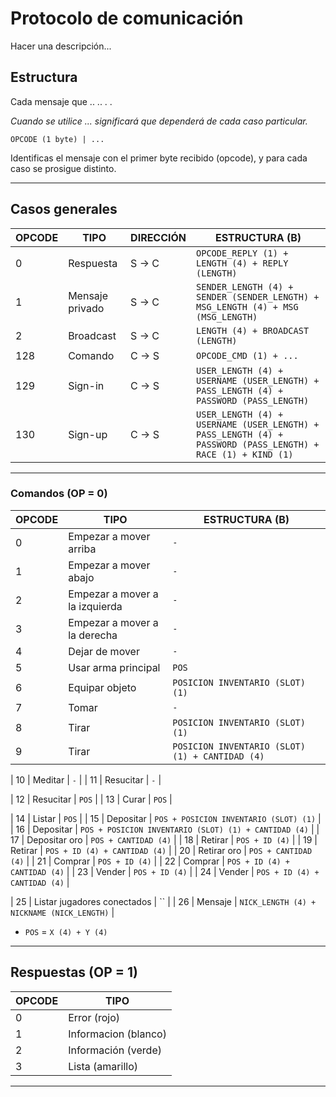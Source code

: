 # Protocolo de comunicación

Hacer una descripción...

## Estructura

Cada mensaje que  .. .. . .

*Cuando se utilice ... significará que dependerá de cada caso particular.*

`OPCODE (1 byte) | ...`

Identificas el mensaje con el primer byte recibido (opcode), y para cada caso se prosigue distinto.

---

## Casos generales

| OPCODE | TIPO | DIRECCIÓN | ESTRUCTURA (B) |
|--------|------|-----------|----------------|
| 0 | Respuesta | S -> C | `OPCODE_REPLY (1) + LENGTH (4) + REPLY (LENGTH)` |
| 1 | Mensaje privado | S -> C | `SENDER_LENGTH (4) + SENDER (SENDER_LENGTH) + MSG_LENGTH (4) + MSG (MSG_LENGTH)` |
| 2 | Broadcast | S -> C | `LENGTH (4) + BROADCAST (LENGTH)` |
| 128 | Comando | C -> S | `OPCODE_CMD (1) + ...` |
| 129 | Sign-in | C -> S | `USER_LENGTH (4) + USERNAME (USER_LENGTH) + PASS_LENGTH (4) + PASSWORD (PASS_LENGTH)` |
| 130 | Sign-up | C -> S | `USER_LENGTH (4) + USERNAME (USER_LENGTH) + PASS_LENGTH (4) + PASSWORD (PASS_LENGTH) + RACE (1) + KIND (1)` |

---

### Comandos (OP = 0)

| OPCODE | TIPO | ESTRUCTURA (B) |
|--------|------|----------------|
| 0 | Empezar a mover arriba | `-` | 
| 1 | Empezar a mover abajo | `-` | 
| 2 | Empezar a mover a la izquierda | `-` | 
| 3 | Empezar a mover a la derecha | `-` | 
| 4 | Dejar de mover | `-` |
| 5 | Usar arma principal | `POS` |
| 6 | Equipar objeto | `POSICION INVENTARIO (SLOT) (1)` |
| 7 | Tomar | `-` |
| 8 | Tirar | `POSICION INVENTARIO (SLOT) (1)` |
| 9 | Tirar | `POSICION INVENTARIO (SLOT) (1) + CANTIDAD (4)` |

| 10 | Meditar | `-` |
| 11 | Resucitar | `-` |

| 12 | Resucitar | `POS` |
| 13 | Curar | `POS` |

| 14 | Listar | `POS` |
| 15 | Depositar | `POS + POSICION INVENTARIO (SLOT) (1)` |
| 16 | Depositar | `POS + POSICION INVENTARIO (SLOT) (1) + CANTIDAD (4)` |
| 17 | Depositar oro | `POS + CANTIDAD (4)` |
| 18 | Retirar | `POS + ID (4)` |
| 19 | Retirar | `POS + ID (4) + CANTIDAD (4)` |
| 20 | Retirar oro | `POS + CANTIDAD (4)` |
| 21 | Comprar | `POS + ID (4)` |
| 22 | Comprar | `POS + ID (4) + CANTIDAD (4)` |
| 23 | Vender | `POS + ID (4)` |
| 24 | Vender | `POS + ID (4) + CANTIDAD (4)` |

| 25 | Listar jugadores conectados | `` |
| 26 | Mensaje | `NICK_LENGTH (4) + NICKNAME (NICK_LENGTH)` |

* `POS` = `X (4) + Y (4)`

---

## Respuestas (OP = 1)

| OPCODE | TIPO |
|--------|------|
| 0 | Error (rojo) |
| 1 | Informacion (blanco) |
| 2 | Información (verde) |
| 3 | Lista (amarillo) |

---